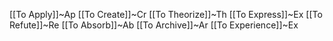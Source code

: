 [[To Apply]]~Ap
 [[To Create]]~Cr
 [[To Theorize]]~Th
 [[To Express]]~Ex
 [[To Refute]]~Re
 [[To Absorb]]~Ab
 [[To Archive]]~Ar
 [[To Experience]]~Ex
